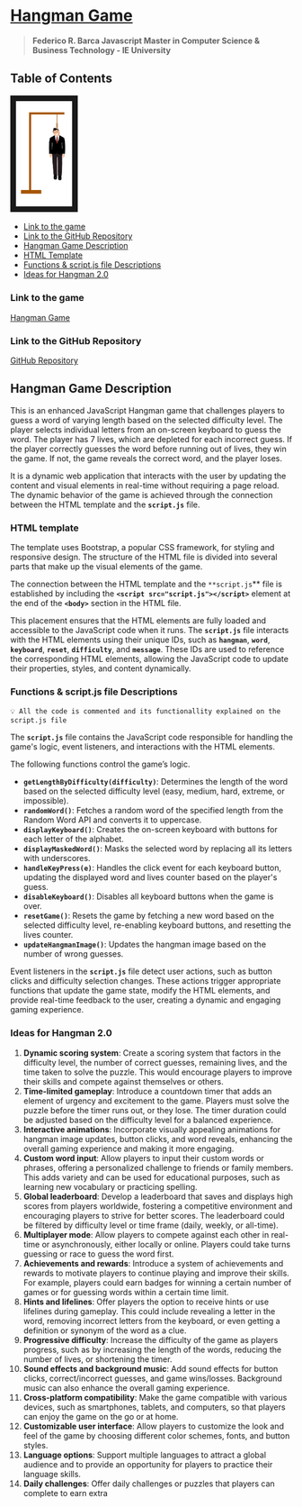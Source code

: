# <ins>**Hangman Game**</ins>

> **Federico R. Barca
Javascript
Master in Computer Science & Business Technology - IE University**
>

## <a name='Table of Contents'></a>Table of Contents

<img src="https://github.com/FedeYK/FedeYK.github.io/blob/master/javascript/images/7.png" width="100" border="10"/>

* [Link to the game](#game)
* [Link to the GitHub Repository](#github)
* [Hangman Game Description](#description)
* [HTML Template](#html)
* [Functions & script.js file Descriptions](#funct)
* [Ideas for Hangman 2.0](#ideas)

### <a name='game'></a>Link to the game

[Hangman Game](http://federicobarca.com.ar/javascript/hangman.html)

### <a name='github'></a>Link to the GitHub Repository

[GitHub Repository](https://github.com/FedeYK/FedeYK.github.io/tree/master/javascript)

## <a name='description'></a>**Hangman Game Description**

This is an enhanced JavaScript Hangman game that challenges players to guess a word of varying length based on the selected difficulty level. The player selects individual letters from an on-screen keyboard to guess the word. The player has 7 lives, which are depleted for each incorrect guess. If the player correctly guesses the word before running out of lives, they win the game. If not, the game reveals the correct word, and the player loses.

It is a dynamic web application that interacts with the user by updating the content and visual elements in real-time without requiring a page reload. The dynamic behavior of the game is achieved through the connection between the HTML template and the **`script.js`** file.

### <a name='html'></a>**HTML template**

The template uses Bootstrap, a popular CSS framework, for styling and responsive design. The structure of the HTML file is divided into several parts that make up the visual elements of the game. 

The connection between the HTML template and the `**script.js`** file is established by including the **`<script src="script.js"></script>`** element at the end of the **`<body>`** section in the HTML file.

This placement ensures that the HTML elements are fully loaded and accessible to the JavaScript code when it runs. The **`script.js`** file interacts with the HTML elements using their unique IDs, such as **`hangman`**, **`word`**, **`keyboard`**, **`reset`**, **`difficulty`**, and **`message`**. These IDs are used to reference the corresponding HTML elements, allowing the JavaScript code to update their properties, styles, and content dynamically.

### <a name='funct'></a>**Functions & script.js file Descriptions**


```
💡 All the code is commented and its functionallity explained on the script.js file
```


The **`script.js`** file contains the JavaScript code responsible for handling the game's logic, event listeners, and interactions with the HTML elements.

The following functions control the game’s logic.

- **`getLengthByDifficulty(difficulty)`**: Determines the length of the word based on the selected difficulty level (easy, medium, hard, extreme, or impossible).
- **`randomWord()`**: Fetches a random word of the specified length from the Random Word API and converts it to uppercase.
- **`displayKeyboard()`**: Creates the on-screen keyboard with buttons for each letter of the alphabet.
- **`displayMaskedWord()`**: Masks the selected word by replacing all its letters with underscores.
- **`handleKeyPress(e)`**: Handles the click event for each keyboard button, updating the displayed word and lives counter based on the player's guess.
- **`disableKeyboard()`**: Disables all keyboard buttons when the game is over.
- **`resetGame()`**: Resets the game by fetching a new word based on the selected difficulty level, re-enabling keyboard buttons, and resetting the lives counter.
- **`updateHangmanImage()`**: Updates the hangman image based on the number of wrong guesses.

Event listeners in the **`script.js`** file detect user actions, such as button clicks and difficulty selection changes. These actions trigger appropriate functions that update the game state, modify the HTML elements, and provide real-time feedback to the user, creating a dynamic and engaging gaming experience.

### <a name='ideas'></a>**Ideas for Hangman 2.0**

1. **Dynamic scoring system**: Create a scoring system that factors in the difficulty level, the number of correct guesses, remaining lives, and the time taken to solve the puzzle. This would encourage players to improve their skills and compete against themselves or others.
2. **Time-limited gameplay**: Introduce a countdown timer that adds an element of urgency and excitement to the game. Players must solve the puzzle before the timer runs out, or they lose. The timer duration could be adjusted based on the difficulty level for a balanced experience.
3. **Interactive animations**: Incorporate visually appealing animations for hangman image updates, button clicks, and word reveals, enhancing the overall gaming experience and making it more engaging.
4. **Custom word input**: Allow players to input their custom words or phrases, offering a personalized challenge to friends or family members. This adds variety and can be used for educational purposes, such as learning new vocabulary or practicing spelling.
5. **Global leaderboard**: Develop a leaderboard that saves and displays high scores from players worldwide, fostering a competitive environment and encouraging players to strive for better scores. The leaderboard could be filtered by difficulty level or time frame (daily, weekly, or all-time).
6. **Multiplayer mode**: Allow players to compete against each other in real-time or asynchronously, either locally or online. Players could take turns guessing or race to guess the word first.
7. **Achievements and rewards**: Introduce a system of achievements and rewards to motivate players to continue playing and improve their skills. For example, players could earn badges for winning a certain number of games or for guessing words within a certain time limit.
8. **Hints and lifelines**: Offer players the option to receive hints or use lifelines during gameplay. This could include revealing a letter in the word, removing incorrect letters from the keyboard, or even getting a definition or synonym of the word as a clue.
9. **Progressive difficulty**: Increase the difficulty of the game as players progress, such as by increasing the length of the words, reducing the number of lives, or shortening the timer.
10. **Sound effects and background music**: Add sound effects for button clicks, correct/incorrect guesses, and game wins/losses. Background music can also enhance the overall gaming experience.
11. **Cross-platform compatibility**: Make the game compatible with various devices, such as smartphones, tablets, and computers, so that players can enjoy the game on the go or at home.
12. **Customizable user interface**: Allow players to customize the look and feel of the game by choosing different color schemes, fonts, and button styles.
13. **Language options**: Support multiple languages to attract a global audience and to provide an opportunity for players to practice their language skills.
14. **Daily challenges**: Offer daily challenges or puzzles that players can complete to earn extra
